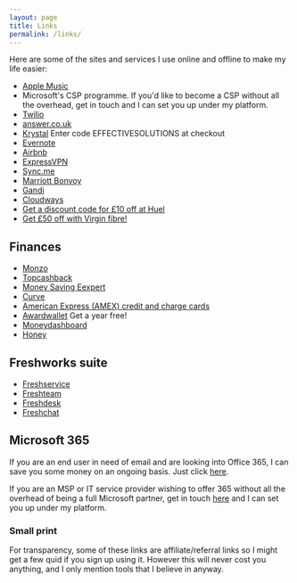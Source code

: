 ```yaml
---
layout: page
title: Links
permalink: /links/
---
```


Here are some of the sites and services I use online and offline to make my life easier:

* [Apple Music](https://music.apple.com/profile/ewanmclean)
* Microsoft's CSP programme. If you'd like to become a CSP without all the overhead, get in touch and I can set you up under my platform.
* [Twilio](http://www.twilio.com/referral/C5whw3)
* [answer.co.uk](http://www.answer.co.uk/?refid=DV0VBTMNJ)
* [Krystal](https://krystal.uk/) Enter code EFFECTIVESOLUTIONS at checkout
* [Evernote](https://links.messages.evernote.com/u/click?_t=84bd64b57134499c9e3dacd6d3ed435a&_m=274b816b309c4412b1827ba6deecc340&_e=93tdma_JEa2OiKrYNOUVCF536nea8FJn5Mmpjct55yiufpTa2deEMIuY8Ufr9X8pPvky12J3GiCb6xPDLpIDNDlZSywUTjpXgB8ottEGl5V4No7FkpL18OnRTd3NQk8J6oNy8mn0Arfd2Eq381pa_JSNxNBrpGoF0SCh3BSFMHYPGvhDMI6pcn_d2G8Wm2BElckvYJGX-HDx8DwhVW3V8Q_ePpyS_949wQ7K2nBePvfgvKkD5ZtMnPLVRfupEfSRmr5DSFrd8vGq_UkBlH0SMUCZLA7FaUZR4kwNrKmz2jxshq6KSWKowsPEncD2OSNA9xXUXtRx40qY_CMyCFx0mnKN0sOJSGu6KlsoVl13s5H2Qy6VUU2WODpXwLOpUl3qcHEbazgqH1Jj4itq2tEc5D0WnXqifyI2DehBHe58YVVVtxD-a4hqtuNgnXdX5XLBDe_1KMlVmP82sea_8fOVJgFw4UxCi5NIkZ7zE71uthJS3DWLsZuC2Bl2hed3Lc4s0lg72f5B6Jzegi78_n_g9LCbotphymbBa7xhFTEGzKgqb8MPCyQNja24VpinmJgK1_xyLvbS4hjL6XVSIS6MxuOmVwH3rrEW6PP762EF9vTXwFMC4pJu3LvTddmFJVu9squnW_7oiK9B9joXyeyH0XTYk_kdiSZxUgDGOj-2j77DMQHWRUhkLnUPGgN0FM9EVs1QoGhToRFuWT5B4Qmmmw%3D%3D)
* [Airbnb](https://www.airbnb.com/c/emclean63?referral_share_id=97e585b5-6321-4c77-bd8a-5ac991af21ad)
* [ExpressVPN](https://www.expressrefer.com/refer-friend?referrer_id=16245288&utm_campaign=referrals&utm_medium=copy_link&utm_source=referral_dashboard)
* [Sync.me](https://sync.me/code10/GAZQE)
* [Marriott Bonvoy](http://jmr2.netlinkrg.com/rewardafriend/s/EN?ref=f9c392ee-2741-487c-af39-57996c115f5b)
* [Gandi](https://gandi.link/f/3360f9b3)
* [Cloudways](https://vrlps.co/PUqIZeV/cp)
* [Get a discount code for £10 off at Huel](https://t.mention-me.email/lnk/AL8AAKbCDtsAAcolbagAAI7E0EQAAO87QCkAAAAAAAEZ0gBg1Q6kUqw6apZfRgm5zoodSYdyogABD9s/1/5MD-K7lZA5HzbDXLrxzEbQ/aHR0cHM6Ly9odWVsLm1lbnRpb24tbWUuY29tL20vZmUveXQ4cnUtZXdhbi1tY2xlYW4_dXRtX2NhbXBhaWduPXJlZmVycmVyLWZvcndhcmQtZW1haWwmdXRtX21lZGl1bT1ub25vZmZlcnNwZWNpZmljJnV0bV9zb3VyY2U9aHVlbCZ1dG1fY29udGVudD1jdGEmdXRtX3Rlcm09bm9udXNlcnNwZWNpZmlj)
* [Get £50 off with Virgin fibre!](http://aklam.io/oOvmQR)

## Finances

* [Monzo](http://monzo.me/ewanmclean)
* [Topcashback](https://www.topcashback.co.uk/ref/ewantcb)
* [Money Saving Eexpert](https://forums.moneysavingexpert.com/)
* [Curve](https://www.curve.com/join#DG8VALGD)
* [American Express (AMEX) credit and charge cards](http://amex.co.uk/refer/eWANMyJg5?XLINK=MYCP)
* [Awardwallet](https://awardwallet.com/?refCode=0a4r9ay1eo) Get a year free!
* [Moneydashboard](https://share.moneydashboard.com/4SD2K6BV)
* [Honey](http://go.ewan.scot/honey)

## Freshworks suite

* [Freshservice](https://freshservice.grsm.io/ewanmclean983)
* [Freshteam](https://freshteam.grsm.io/ewanmclean983)
* [Freshdesk](https://freshdesk.grsm.io/ewanmclean983)
* [Freshchat](https://freshchat.grsm.io/ewanmclean983)

## Microsoft 365

If you are an end user in need of email and are looking into Office 365, I can save you some money on an ongoing basis. Just click [here](mailto:hello@effectivesolutions.scot?subject=Office%20365:%20Customer%20enquiry&body=Hello.%20Please%20contact%20me%20about%20setting%20up%20email%20accounts%20through%20Office%20365.).

If you are an MSP or IT service provider wishing to offer 365 without all the overhead of being a full Microsoft partner, get in touch [here](mailto:hello@effectivesolutions.scot?subject=Office%20365:%20CSP%20enquiry&body=Hello.%20Please%20contact%20me%20about%20setting%20up%20a%20CSP%20reseller%20account%20for%20Office%20365.) and I can set you up under my platform.

### Small print

For transparency, some of these links are affiliate/referral links so I might get a few quid if you sign up using it. However this will never cost you anything, and I only mention tools that I believe in anyway.
